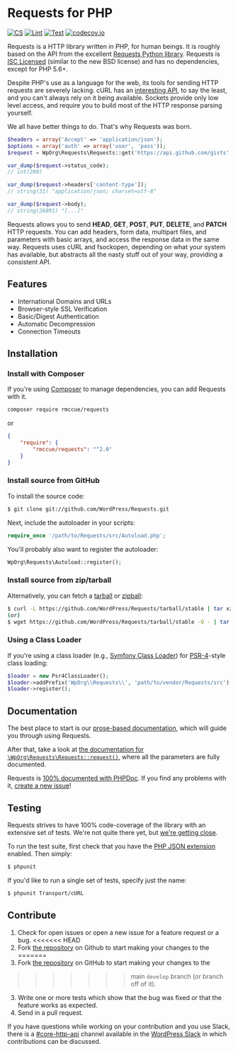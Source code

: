 Requests for PHP
================

[![CS](https://github.com/WordPress/Requests/actions/workflows/cs.yml/badge.svg)](https://github.com/WordPress/Requests/actions/workflows/cs.yml)
[![Lint](https://github.com/WordPress/Requests/actions/workflows/lint.yml/badge.svg)](https://github.com/WordPress/Requests/actions/workflows/lint.yml)
[![Test](https://github.com/WordPress/Requests/actions/workflows/test.yml/badge.svg)](https://github.com/WordPress/Requests/actions/workflows/test.yml)
[![codecov.io](https://codecov.io/gh/WordPress/Requests/branch/stable/graph/badge.svg?token=AfpxK7WMxj&branch=stable)](https://codecov.io/gh/WordPress/Requests?branch=stable)

Requests is a HTTP library written in PHP, for human beings. It is roughly
based on the API from the excellent [Requests Python
library](http://python-requests.org/). Requests is [ISC
Licensed](https://github.com/WordPress/Requests/blob/stable/LICENSE) (similar to
the new BSD license) and has no dependencies, except for PHP 5.6+.

Despite PHP's use as a language for the web, its tools for sending HTTP requests
are severely lacking. cURL has an
[interesting API](https://www.php.net/curl-setopt), to say the
least, and you can't always rely on it being available. Sockets provide only low
level access, and require you to build most of the HTTP response parsing
yourself.

We all have better things to do. That's why Requests was born.

```php
$headers = array('Accept' => 'application/json');
$options = array('auth' => array('user', 'pass'));
$request = WpOrg\Requests\Requests::get('https://api.github.com/gists', $headers, $options);

var_dump($request->status_code);
// int(200)

var_dump($request->headers['content-type']);
// string(31) "application/json; charset=utf-8"

var_dump($request->body);
// string(26891) "[...]"
```

Requests allows you to send  **HEAD**, **GET**, **POST**, **PUT**, **DELETE**, 
and **PATCH** HTTP requests. You can add headers, form data, multipart files, 
and parameters with basic arrays, and access the response data in the same way.
Requests uses cURL and fsockopen, depending on what your system has available, 
but abstracts all the nasty stuff out of your way, providing a consistent API.


Features
--------

- International Domains and URLs
- Browser-style SSL Verification
- Basic/Digest Authentication
- Automatic Decompression
- Connection Timeouts


Installation
------------

### Install with Composer
If you're using [Composer](https://getcomposer.org/) to manage
dependencies, you can add Requests with it.

```sh
composer require rmccue/requests
```

or
```json
{
    "require": {
        "rmccue/requests": "^2.0"
    }
}
```

### Install source from GitHub
To install the source code:
```bash
$ git clone git://github.com/WordPress/Requests.git
```

Next, include the autoloader in your scripts:
```php
require_once '/path/to/Requests/src/Autoload.php';
```

You'll probably also want to register the autoloader:
```php
WpOrg\Requests\Autoload::register();
```

### Install source from zip/tarball
Alternatively, you can fetch a [tarball][] or [zipball][]:

```bash
$ curl -L https://github.com/WordPress/Requests/tarball/stable | tar xzv
(or)
$ wget https://github.com/WordPress/Requests/tarball/stable -O - | tar xzv
```

[tarball]: https://github.com/WordPress/Requests/tarball/stable
[zipball]: https://github.com/WordPress/Requests/zipball/stable


### Using a Class Loader
If you're using a class loader (e.g., [Symfony Class Loader][]) for
[PSR-4][]-style class loading:
```php
$loader = new Psr4ClassLoader();
$loader->addPrefix('WpOrg\\Requests\\', 'path/to/vendor/Requests/src');
$loader->register();
```

[Symfony Class Loader]: https://github.com/symfony/ClassLoader
[PSR-4]: https://github.com/php-fig/fig-standards/blob/master/accepted/PSR-4.md


Documentation
-------------
The best place to start is our [prose-based documentation][], which will guide
you through using Requests.

After that, take a look at [the documentation for
`\WpOrg\Requests\Requests::request()`][request_method], where all the parameters are fully
documented.

Requests is [100% documented with PHPDoc](https://requests.ryanmccue.info/api-2.x/).
If you find any problems with it, [create a new
issue](https://github.com/WordPress/Requests/issues/new)!

[prose-based documentation]: https://github.com/WordPress/Requests/blob/stable/docs/README.md
[request_method]: https://requests.ryanmccue.info/api-2.x/classes/WpOrg-Requests-Requests.html#method_request

Testing
-------

Requests strives to have 100% code-coverage of the library with an extensive
set of tests. We're not quite there yet, but [we're getting close][codecov].

[codecov]: https://codecov.io/github/WordPress/Requests/

To run the test suite, first check that you have the [PHP
JSON extension ](https://www.php.net/book.json) enabled. Then
simply:
```bash
$ phpunit
```

If you'd like to run a single set of tests, specify just the name:
```bash
$ phpunit Transport/cURL
```

Contribute
----------

1. Check for open issues or open a new issue for a feature request or a bug.
<<<<<<< HEAD
2. Fork [the repository][] on Github to start making your changes to the
=======
2. Fork [the repository][] on GitHub to start making your changes to the
>>>>>>> main
    `develop` branch (or branch off of it).
3. Write one or more tests which show that the bug was fixed or that the feature works as expected.
4. Send in a pull request.

If you have questions while working on your contribution and you use Slack, there is
a [#core-http-api] channel available in the [WordPress Slack] in which contributions can be discussed.

[the repository]: https://github.com/WordPress/Requests
[#core-http-api]: https://wordpress.slack.com/archives/C02BBE29V42
[WordPress Slack]: https://make.wordpress.org/chat/
